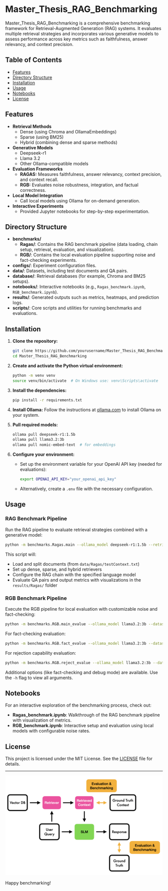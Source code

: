 # Master_Thesis_RAG_Benchmarking

Master_Thesis_RAG_Benchmarking is a comprehensive benchmarking framework for Retrieval-Augmented Generation (RAG) systems. It evaluates multiple retrieval strategies and incorporates various generative models to assess performance across key metrics such as faithfulness, answer relevancy, and context precision.

## Table of Contents
- [Features](#features)
- [Directory Structure](#directory-structure)
- [Installation](#installation)
- [Usage](#usage)
- [Notebooks](#notebooks)
- [License](#license)

## Features
- **Retrieval Methods**  
  - Dense (using Chroma and OllamaEmbeddings)  
  - Sparse (using BM25)  
  - Hybrid (combining dense and sparse methods)
- **Generative Models**  
  - Deepseek-r1
  - Llama 3.2  
  - Other Ollama-compatible models
- **Evaluation Frameworks**  
  - **RAGAS:** Measures faithfulness, answer relevancy, context precision, and context recall.  
  - **RGB:** Evaluates noise robustness, integration, and factual correctness.
- **Local Model Integration**  
  - Call local models using Ollama for on-demand generation.
- **Interactive Experiments**  
  - Provided Jupyter notebooks for step-by-step experimentation.

## Directory Structure
- **benchmarks/**  
  - **Ragas/**: Contains the RAG benchmark pipeline (data loading, chain setup, retrieval, evaluation, and visualization).  
  - **RGB/**: Contains the local evaluation pipeline supporting noise and fact-checking experiments.
- **configs/**: Experiment configuration files.
- **data/**: Datasets, including test documents and QA pairs.
- **database/**: Retrieval databases (for example, Chroma and BM25 setups).
- **notebooks/**: Interactive notebooks (e.g., `Ragas_benchmark.ipynb`, `RGB_benchmark.ipynb`).
- **results/**: Generated outputs such as metrics, heatmaps, and prediction logs.
- **scripts/**: Core scripts and utilities for running benchmarks and evaluations.

## Installation
1. **Clone the repository:**
   ```bash
   git clone https://github.com/yourusername/Master_Thesis_RAG_Benchmarking.git
   cd Master_Thesis_RAG_Benchmarking
   ```

2. **Create and activate the Python virtual environment:**
   ```bash
   python -m venv venv
   source venv/bin/activate  # On Windows use: venv\Scripts\activate
   ```

3. **Install the dependencies:**
   ```bash
   pip install -r requirements.txt
   ```

4. **Install Ollama:**
   Follow the instructions at [ollama.com](https://ollama.com) to install Ollama on your system.

5. **Pull required models:**
   ```bash
   ollama pull deepseek-r1:1.5b
   ollama pull llama3.2:3b
   ollama pull nomic-embed-text  # for embeddings
   ```

6. **Configure your environment:**
   - Set up the environment variable for your OpenAI API key (needed for evaluations):
     ```bash
     export OPENAI_API_KEY="your_openai_api_key"
     ```
   - Alternatively, create a `.env` file with the necessary configuration.

## Usage
### RAG Benchmark Pipeline
Run the RAG pipeline to evaluate retrieval strategies combined with a generative model:
```bash
python -m benchmarks.Ragas.main --ollama_model deepseek-r1:1.5b --retrieval_strategy hybrid
```

This script will:
- Load and split documents (from `data/Ragas/testContext.txt`)
- Set up dense, sparse, and hybrid retrievers
- Configure the RAG chain with the specified language model
- Evaluate QA pairs and output metrics with visualizations in the `results/Ragas/` folder

### RGB Benchmark Pipeline
Execute the RGB pipeline for local evaluation with customizable noise and fact-checking:
```bash
python -m benchmarks.RGB.main_evalue --ollama_model llama3.2:3b --dataset en --noise_rate 0.0
```

For fact-checking evaluation:
```bash
python -m benchmarks.RGB.fact_evalue --ollama_model llama3.2:3b --dataset en --noise_rate 0.0
```

For rejection capability evaluation:
```bash
python -m benchmarks.RGB.reject_evalue --ollama_model llama3.2:3b --dataset en
```

Additional options (like fact-checking and debug mode) are available. Use the `-h` flag to view all arguments.

## Notebooks
For an interactive exploration of the benchmarking process, check out:
- **Ragas_benchmark.ipynb**: Walkthrough of the RAG benchmark pipeline with visualization of metrics.
- **RGB_benchmark.ipynb**: Interactive setup and evaluation using local models with configurable noise rates.

## License
This project is licensed under the MIT License. See the [LICENSE](LICENSE) file for details.

---

![RAG Pipeline](images/pipelineRAG.png)

Happy benchmarking!

